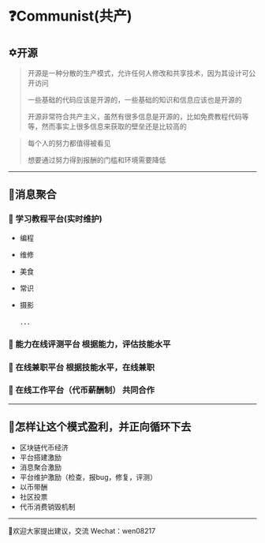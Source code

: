 # ❓Communist(共产)

## ✡️开源

> 开源是一种分散的生产模式，允许任何人修改和共享技术，因为其设计可公开访问
> 
> 一些基础的代码应该是开源的，一些基础的知识和信息应该也是开源的
> 
> 开源非常符合共产主义，虽然有很多信息是开源的，比如免费教程代码等等，然而事实上很多信息来获取的壁垒还是比较高的

> 每个人的努力都值得被看见
> 
> 想要通过努力得到报酬的门槛和环境需要降低

---

## 💖消息聚合	
	
### 🚩 学习教程平台(实时维护)
* 编程
* 维修
* 美食
* 常识
* 摄影

  ．．．
	
### 🚩 能力在线评测平台	根据能力，评估技能水平
	
### 🚩 在线兼职平台	根据技能水平，在线兼职
	
### 🚩 在线工作平台（代币薪酬制）	共同合作
	
---

## 🎁怎样让这个模式盈利，并正向循环下去	
* 区块链代币经济	
* 平台搭建激励	
* 消息聚合激励	
* 平台维护激励（检查，报bug，修复，评测）	
* 以币带酬	
* 社区投票	
* 代币消费销毁机制

---

📱欢迎大家提出建议，交流
   Wechat：wen08217
